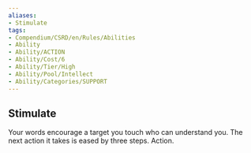 ```yaml
---
aliases:
- Stimulate
tags:
- Compendium/CSRD/en/Rules/Abilities
- Ability
- Ability/ACTION
- Ability/Cost/6
- Ability/Tier/High
- Ability/Pool/Intellect
- Ability/Categories/SUPPORT
---
```


  
## Stimulate  
Your words encourage a target you touch who can understand you. The next action it takes is eased by three steps. Action. 